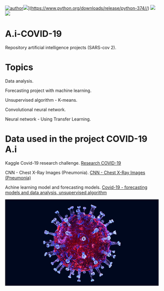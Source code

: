 [![author](https://img.shields.io/badge/author-RafaelGallo-red.svg)](https://github.com/RafaelGallo?tab=repositories)![](https://img.shields.io/badge/python-3.7+-blue.svg)](https://www.python.org/downloads/release/python-374//) [![](https://img.shields.io/badge/Pandas-blue.svg)](https://pandas.pydata.org/)[![](https://img.shields.io/badge/Tensorflow-GPU-orange.svg)](https://www.tensorflow.org/install?hl=pt-br)

# A.i-COVID-19
Repository artificial intelligence projects (SARS-cov 2).

# Topics 
Data analysis.

Forecasting project with machine learning.

Unsupervised algorithm - K-means.

Convolutional neural network.

Neural network - Using Transfer Learning.



# Data used in the project COVID-19 A.i

Kaggle Covid-19 research challenge.
[Research COVID-19](https://www.kaggle.com/allen-institute-for-ai/CORD-19-research-challenge/)


CNN - Chest X-Ray Images (Pneumonia).
[CNN - Chest X-Ray Images (Pneumonia)](https://www.kaggle.com/paultimothymooney/chest-xray-pneumonia)



Achine learning model and forecasting models.
[Covid-19 - forecasting models and data analysis, unsupervised algorithm](https://github.com/CSSEGISandData/COVID-19)



![SARS-CoV-2](https://github.com/RafaelGallo/A.i-COVID-19/blob/main/giphy.gif)
